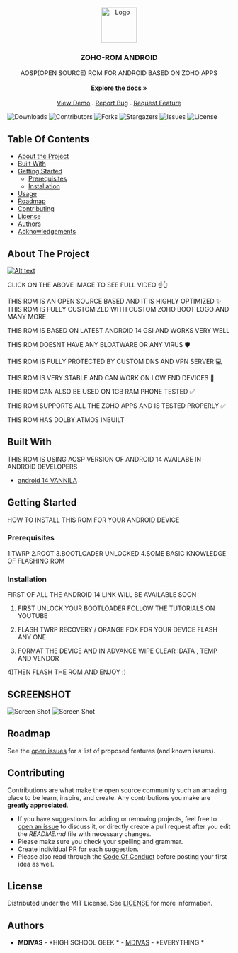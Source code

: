 <br/>
<p align="center">
  <a href="https://github.com/MDIVAS/ZOHO-ROM">
    <img src="https://cdn.dribbble.com/users/2475489/screenshots/10958341/media/1a42f156117294570ccd94f0b79a7395.gif" alt="Logo" width="80" height="80">
  </a>

  <h3 align="center">ZOHO-ROM ANDROID</h3>

  <p align="center">
    AOSP(OPEN SOURCE) ROM FOR ANDROID BASED ON ZOHO APPS
    <br/>
    <br/>
    <a href="https://github.com/MDIVAS/ZOHO-ROM"><strong>Explore the docs »</strong></a>
    <br/>
    <br/>
    <a href="https://github.com/MDIVAS/ZOHO-ROM">View Demo</a>
    .
    <a href="https://github.com/MDIVAS/ZOHO-ROM/issues">Report Bug</a>
    .
    <a href="https://github.com/MDIVAS/ZOHO-ROM/issues">Request Feature</a>
  </p>
</p>

![Downloads](https://img.shields.io/github/downloads/MDIVAS/ZOHO-ROM/total) ![Contributors](https://img.shields.io/github/contributors/MDIVAS/ZOHO-ROM?color=dark-green) ![Forks](https://img.shields.io/github/forks/MDIVAS/ZOHO-ROM?style=social) ![Stargazers](https://img.shields.io/github/stars/MDIVAS/ZOHO-ROM?style=social) ![Issues](https://img.shields.io/github/issues/MDIVAS/ZOHO-ROM) ![License](https://img.shields.io/github/license/MDIVAS/ZOHO-ROM) 

## Table Of Contents

* [About the Project](#about-the-project)
* [Built With](#built-with)
* [Getting Started](#getting-started)
  * [Prerequisites](#prerequisites)
  * [Installation](#installation)
* [Usage](#usage)
* [Roadmap](#roadmap)
* [Contributing](#contributing)
* [License](#license)
* [Authors](#authors)
* [Acknowledgements](#acknowledgements)

## About The Project
 [![Alt text](https://i9.ytimg.com/vi_webp/uwVby31zlgA/mqdefault.webp?v=6542bedb&sqp=CKj9iqoG&rs=AOn4CLCLhn8whNpEdP4to5WKARMyH0dDuw)](https://youtu.be/uwVby31zlgA)

 CLICK ON THE ABOVE IMAGE TO SEE FULL VIDEO ☝👆
            



THIS ROM IS AN OPEN SOURCE BASED  AND IT IS HIGHLY OPTIMIZED  ✨
THIS ROM IS FULLY CUSTOMIZED WITH CUSTOM ZOHO BOOT LOGO AND MANY MORE

THIS ROM IS BASED ON LATEST ANDROID 14 GSI AND WORKS VERY WELL

THIS ROM DOESNT HAVE ANY BLOATWARE OR ANY VIRUS 🛡

THIS ROM IS FULLY PROTECTED BY CUSTOM DNS AND VPN SERVER 💻

THIS ROM IS VERY STABLE AND CAN WORK ON LOW END DEVICES 📱

THIS ROM CAN ALSO BE USED ON 1GB RAM PHONE TESTED ✅

THIS ROM SUPPORTS ALL THE ZOHO APPS AND IS TESTED PROPERLY ✅

THIS ROM HAS DOLBY ATMOS INBUILT 



## Built With

THIS ROM IS USING AOSP VERSION OF ANDROID 14 AVAILABE IN ANDROID DEVELOPERS

* [android 14 VANNILA](https://developer.android.com/about/versions/14/get)

## Getting Started

HOW TO INSTALL THIS ROM FOR YOUR ANDROID DEVICE

### Prerequisites

1.TWRP
2.ROOT
3.BOOTLOADER UNLOCKED 
4.SOME BASIC KNOWLEDGE OF FLASHING ROM 


### Installation

FIRST OF ALL THE ANDROID 14 LINK WILL BE AVAILABLE SOON

1) FIRST UNLOCK YOUR BOOTLOADER 
FOLLOW THE TUTORIALS ON YOUTUBE 

2) FLASH TWRP RECOVERY / ORANGE FOX FOR YOUR DEVICE
FLASH ANY ONE 

3) FORMAT THE DEVICE AND IN ADVANCE WIPE 
CLEAR :DATA , TEMP AND VENDOR 

4)THEN FLASH THE ROM AND ENJOY :)


## SCREENSHOT

![Screen Shot](https://ibb.co/H4YnhVx)
![Screen Shot](https://i.pinimg.com/originals/f7/dc/32/f7dc32e579810da20cc50c40565ea19f.gif)

## Roadmap

See the [open issues](https://github.com/MDIVAS/ZOHO-ROM/issues) for a list of proposed features (and known issues).

## Contributing

Contributions are what make the open source community such an amazing place to be learn, inspire, and create. Any contributions you make are **greatly appreciated**.
* If you have suggestions for adding or removing projects, feel free to [open an issue](https://github.com/MDIVAS/ZOHO-ROM/issues/new) to discuss it, or directly create a pull request after you edit the *README.md* file with necessary changes.
* Please make sure you check your spelling and grammar.
* Create individual PR for each suggestion.
* Please also read through the [Code Of Conduct](https://github.com/MDIVAS/ZOHO-ROM/blob/main/CODE_OF_CONDUCT.md) before posting your first idea as well.





## License

Distributed under the MIT License. See [LICENSE](https://github.com/MDIVAS/ZOHO-ROM/blob/main/LICENSE.md) for more information.

## Authors

* **MDIVAS** - *HIGH SCHOOL GEEK * - [MDIVAS](https://github.com/MDIVAS) - *EVERYTHING *

